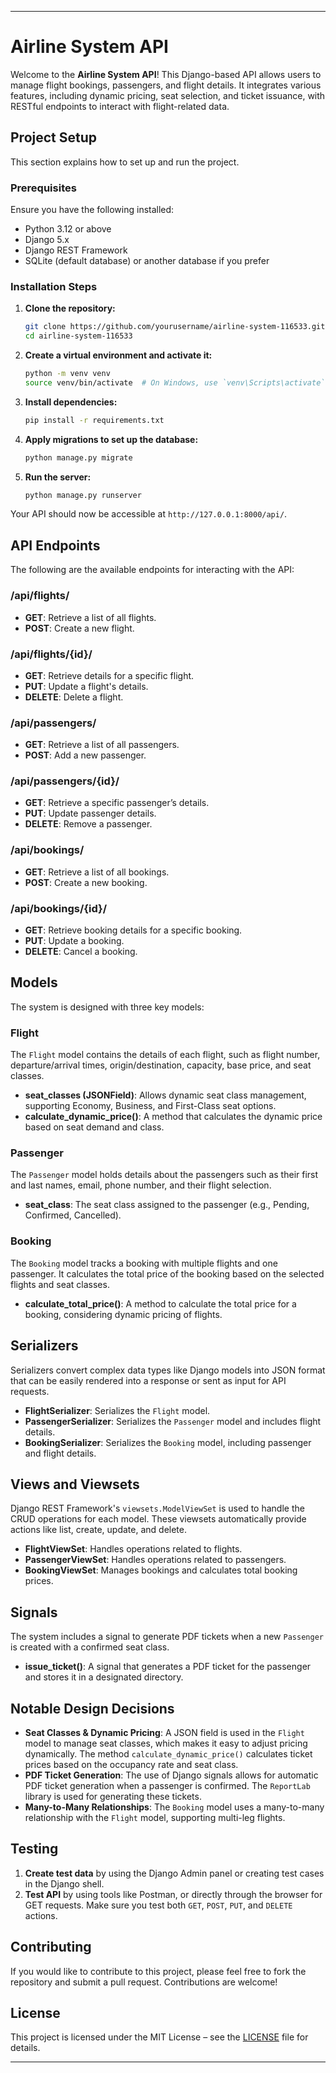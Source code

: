 
---

# Airline System API

Welcome to the **Airline System API**! This Django-based API allows users to manage flight bookings, passengers, and flight details. It integrates various features, including dynamic pricing, seat selection, and ticket issuance, with RESTful endpoints to interact with flight-related data.

## Project Setup

This section explains how to set up and run the project.

### Prerequisites

Ensure you have the following installed:

- Python 3.12 or above
- Django 5.x
- Django REST Framework
- SQLite (default database) or another database if you prefer

### Installation Steps

1. **Clone the repository:**

    ```bash
    git clone https://github.com/yourusername/airline-system-116533.git
    cd airline-system-116533
    ```

2. **Create a virtual environment and activate it:**

    ```bash
    python -m venv venv
    source venv/bin/activate  # On Windows, use `venv\Scripts\activate`
    ```

3. **Install dependencies:**

    ```bash
    pip install -r requirements.txt
    ```

4. **Apply migrations to set up the database:**

    ```bash
    python manage.py migrate
    ```

5. **Run the server:**

    ```bash
    python manage.py runserver
    ```

Your API should now be accessible at `http://127.0.0.1:8000/api/`.

## API Endpoints

The following are the available endpoints for interacting with the API:

### **/api/flights/**
- **GET**: Retrieve a list of all flights.
- **POST**: Create a new flight.

### **/api/flights/{id}/**
- **GET**: Retrieve details for a specific flight.
- **PUT**: Update a flight's details.
- **DELETE**: Delete a flight.

### **/api/passengers/**
- **GET**: Retrieve a list of all passengers.
- **POST**: Add a new passenger.

### **/api/passengers/{id}/**
- **GET**: Retrieve a specific passenger’s details.
- **PUT**: Update passenger details.
- **DELETE**: Remove a passenger.

### **/api/bookings/**
- **GET**: Retrieve a list of all bookings.
- **POST**: Create a new booking.

### **/api/bookings/{id}/**
- **GET**: Retrieve booking details for a specific booking.
- **PUT**: Update a booking.
- **DELETE**: Cancel a booking.

## Models

The system is designed with three key models:

### **Flight**
The `Flight` model contains the details of each flight, such as flight number, departure/arrival times, origin/destination, capacity, base price, and seat classes.

- **seat_classes (JSONField)**: Allows dynamic seat class management, supporting Economy, Business, and First-Class seat options.
- **calculate_dynamic_price()**: A method that calculates the dynamic price based on seat demand and class.

### **Passenger**
The `Passenger` model holds details about the passengers such as their first and last names, email, phone number, and their flight selection.

- **seat_class**: The seat class assigned to the passenger (e.g., Pending, Confirmed, Cancelled).

### **Booking**
The `Booking` model tracks a booking with multiple flights and one passenger. It calculates the total price of the booking based on the selected flights and seat classes.

- **calculate_total_price()**: A method to calculate the total price for a booking, considering dynamic pricing of flights.

## Serializers

Serializers convert complex data types like Django models into JSON format that can be easily rendered into a response or sent as input for API requests.

- **FlightSerializer**: Serializes the `Flight` model.
- **PassengerSerializer**: Serializes the `Passenger` model and includes flight details.
- **BookingSerializer**: Serializes the `Booking` model, including passenger and flight details.

## Views and Viewsets

Django REST Framework's `viewsets.ModelViewSet` is used to handle the CRUD operations for each model. These viewsets automatically provide actions like list, create, update, and delete.

- **FlightViewSet**: Handles operations related to flights.
- **PassengerViewSet**: Handles operations related to passengers.
- **BookingViewSet**: Manages bookings and calculates total booking prices.

## Signals

The system includes a signal to generate PDF tickets when a new `Passenger` is created with a confirmed seat class.

- **issue_ticket()**: A signal that generates a PDF ticket for the passenger and stores it in a designated directory.

## Notable Design Decisions

- **Seat Classes & Dynamic Pricing**: A JSON field is used in the `Flight` model to manage seat classes, which makes it easy to adjust pricing dynamically. The method `calculate_dynamic_price()` calculates ticket prices based on the occupancy rate and seat class.
- **PDF Ticket Generation**: The use of Django signals allows for automatic PDF ticket generation when a passenger is confirmed. The `ReportLab` library is used for generating these tickets.
- **Many-to-Many Relationships**: The `Booking` model uses a many-to-many relationship with the `Flight` model, supporting multi-leg flights.

## Testing

1. **Create test data** by using the Django Admin panel or creating test cases in the Django shell.
2. **Test API** by using tools like Postman, or directly through the browser for GET requests. Make sure you test both `GET`, `POST`, `PUT`, and `DELETE` actions.

## Contributing

If you would like to contribute to this project, please feel free to fork the repository and submit a pull request. Contributions are welcome!

## License

This project is licensed under the MIT License – see the [LICENSE](LICENSE) file for details.

---